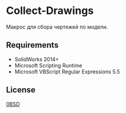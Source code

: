 ﻿# Collect-Drawings

Макрос для сбора чертежей по модели.

## Requirements

- SolidWorks 2014+
- Microsoft Scripting Runtime
- Microsoft VBScript Regular Expressions 5.5

## License

[0BSD](https://opensource.org/licenses/0BSD)
